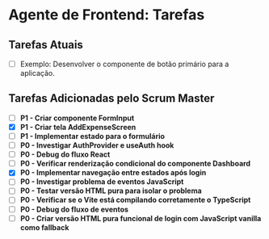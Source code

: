 # Agente de Frontend: Tarefas

<!-- ATENÇÃO: Não modifique ou remova este cabeçalho e a estrutura geral deste arquivo. Ele é essencial para o funcionamento do sistema. Adicione suas tarefas abaixo da seção 'Tarefas Adicionadas pelo Scrum Master'. -->

## Tarefas Atuais

- [ ] Exemplo: Desenvolver o componente de botão primário para a aplicação.

## Tarefas Adicionadas pelo Scrum Master

<!-- As tarefas delegadas pelo sistema ou por outros agentes serão adicionadas aqui. Não edite esta seção manualmente. -->


- [ ] **P1 - Criar componente FormInput**
- [x] **P1 - Criar tela AddExpenseScreen**
- [ ] **P1 - Implementar estado para o formulário**
- [ ] **P0 - Investigar AuthProvider e useAuth hook**
- [ ] **P0 - Debug do fluxo React**
- [ ] **P0 - Verificar renderização condicional do componente Dashboard**
- [x] **P0 - Implementar navegação entre estados após login**
- [ ] **P0 - Investigar problema de eventos JavaScript**
- [ ] **P0 - Testar versão HTML pura para isolar o problema**
- [ ] **P0 - Verificar se o Vite está compilando corretamente o TypeScript**
- [ ] **P0 - Debug do fluxo de eventos**
- [ ] **P0 - Criar versão HTML pura funcional de login com JavaScript vanilla como fallback**
